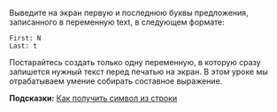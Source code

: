 Выведите на экран первую и последнюю буквы предложения, записанного в переменную text, в следующем формате:

```
First: N
Last: t
```

Постарайтесь создать только одну переменную, в которую сразу запишется нужный текст перед печатью на экран. В этом уроке мы отрабатываем умение собирать составное выражение.

**Подсказки:**
[Как получить символ из строки](https://ru.hexlet.io/qna/java/questions/kak-poluchit-simvol-iz-stroki-java)